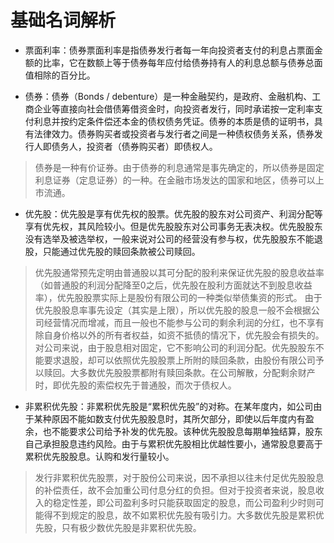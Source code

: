 # 基础名词解析

- 票面利率：债券票面利率是指债券发行者每一年向投资者支付的利息占票面金额的比率，它在数额上等于债券每年应付给债券持有人的利息总额与债券总面值相除的百分比。

- 债券：债券（Bonds / debenture）是一种金融契约，是政府、金融机构、工商企业等直接向社会借债筹借资金时，向投资者发行，同时承诺按一定利率支付利息并按约定条件偿还本金的债权债务凭证。债券的本质是债的证明书，具有法律效力。债券购买者或投资者与发行者之间是一种债权债务关系，债券发行人即债务人，投资者（债券购买者）即债权人。
> 债券是一种有价证券。由于债券的利息通常是事先确定的，所以债券是固定利息证券（定息证券）的一种。在金融市场发达的国家和地区，债券可以上市流通。

- 优先股：优先股是享有优先权的股票。优先股的股东对公司资产、利润分配等享有优先权，其风险较小。但是优先股股东对公司事务无表决权。优先股股东没有选举及被选举权，一般来说对公司的经营没有参与权，优先股股东不能退股，只能通过优先股的赎回条款被公司赎回。
> 优先股通常预先定明由普通股以其可分配的股利来保证优先股的股息收益率（如普通股的利润分配降至0之后，优先股在股利方面就达不到股息收益率），优先股股票实际上是股份有限公司的一种类似举债集资的形式。
> 由于优先股股息率事先设定（其实是上限），所以优先股的股息一般不会根据公司经营情况而增减，而且一般也不能参与公司的剩余利润的分红，也不享有除自身价格以外的所有者权益，如资不抵债的情况下，优先股会有损失的。
> 对公司来说，由于股息相对固定，它不影响公司的利润分配。优先股股东不能要求退股，却可以依照优先股股票上所附的赎回条款，由股份有限公司予以赎回。大多数优先股股票都附有赎回条款。在公司解散，分配剩余财产时，即优先股的索偿权先于普通股，而次于债权人。

- 非累积优先股：非累积优先股是“累积优先股”的对称。在某年度内，如公司由于某种原因不能如数支付优先股股息时，其所欠部分，即使以后年度内有盈余，也不能要求公司给予补发的优先股。该种优先股股息每期单独结算，股东自己承担股息违约风险。由于与累积优先股相比优越性要小，通常股息要高于累积优先股股息。认购和发行量较小。
> 发行非累积优先股票，对于股份公司来说，因不承担以往未付足优先股股息的补偿责任，故不会加重公司付息分红的负担。但对于投资者来说，股息收入的稳定性差，即公司盈利多时只能获取固定的股息，而公司盈利少时则可能得不到规定的股息，故不如累积优先股有吸引力。大多数优先股是累积优先股，只有极少数优先股是非累积优先股。